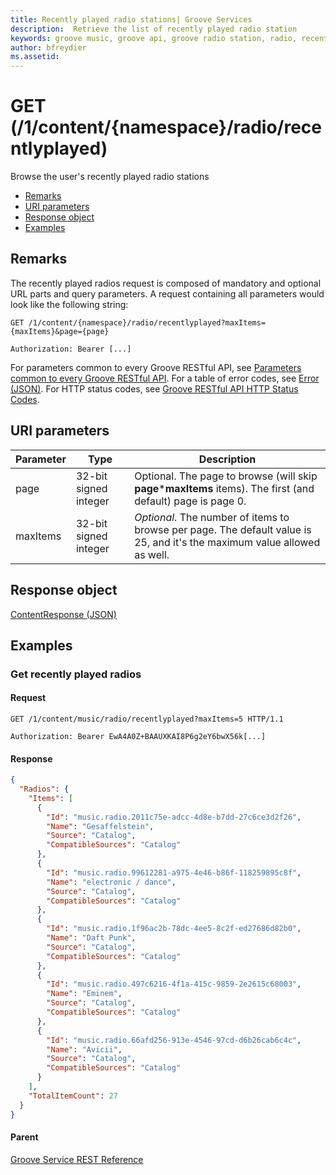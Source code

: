 ```yaml
---
title: Recently played radio stations| Groove Services
description:  Retrieve the list of recently played radio station
keywords: groove music, groove api, groove radio station, radio, recent radio, recently played
author: bfreydier
ms.assetid:  
---
```


# GET (/1/content/{namespace}/radio/recentlyplayed)
Browse the user's recently played radio stations

-   [Remarks](#remarks)
-   [URI parameters](#uri-parameters)
-   [Response object](#response-object)
-   [Examples](#examples)

## Remarks
The recently played radios request is composed of mandatory and optional URL parts and query parameters. A request containing all parameters would look like the following string:
```
GET /1/content/{namespace}/radio/recentlyplayed?maxItems={maxItems}&page={page}

Authorization: Bearer [...]
```
For parameters common to every Groove RESTful API, see [Parameters common to every Groove RESTful API](common-parameters.md). For a table of error codes, see [Error (JSON)](JSON-Error.md). For HTTP status codes, see [Groove RESTful API HTTP Status Codes](http-status-codes.md).

## URI parameters
| **Parameter** | **Type** | **Description**                                                                                                                                                                                                                                                                                                                                    |
|---------------|----------|----------------------------------------------------------------------------------------------------------------------------------------------------------------------------------------------------------------------------------------------------------------------------------------------------------------------------------------------------|
| page          | 32-bit signed integer | Optional. The page to browse (will skip **page**\***maxItems** items). The first (and default) page is page 0.         |
| maxItems          | 32-bit signed integer | *Optional*. The number of items to browse per page. The default value is 25, and it's the maximum value allowed as well.                                                                                                                                          |

## Response object
[ContentResponse (JSON)](JSON-contentresponse.md)

## Examples
### Get recently played radios
#### Request
```http
GET /1/content/music/radio/recentlyplayed?maxItems=5 HTTP/1.1

Authorization: Bearer EwA4A0Z+BAAUXKAI8P6g2eY6bwX56k[...]
```

#### Response
```json
{
  "Radios": {
    "Items": [
      {
        "Id": "music.radio.2011c75e-adcc-4d8e-b7dd-27c6ce3d2f26",
        "Name": "Gesaffelstein",
        "Source": "Catalog",
        "CompatibleSources": "Catalog"
      },
      {
        "Id": "music.radio.99612281-a975-4e46-b86f-118259895c8f",
        "Name": "electronic / dance",
        "Source": "Catalog",
        "CompatibleSources": "Catalog"
      },
      {
        "Id": "music.radio.1f96ac2b-78dc-4ee5-8c2f-ed27686d82b0",
        "Name": "Daft Punk",
        "Source": "Catalog",
        "CompatibleSources": "Catalog"
      },
      {
        "Id": "music.radio.497c6216-4f1a-415c-9859-2e2615c68003",
        "Name": "Eminem",
        "Source": "Catalog",
        "CompatibleSources": "Catalog"
      },
      {
        "Id": "music.radio.66afd256-913e-4546-97cd-d6b26cab6c4c",
        "Name": "Avicii",
        "Source": "Catalog",
        "CompatibleSources": "Catalog"
      }
    ],
    "TotalItemCount": 27
  }
}
```

#### Parent
[Groove Service REST Reference](overview.md)
